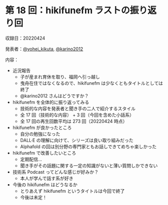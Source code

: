 # 第 18 回：hikifunefm ラストの振り返り回

収録日：20220424

発表者：[@yohei_kikuta](https://twitter.com/yohei_kikuta), [@karino2012](https://twitter.com/karino2012)  

内容：
- 近況報告
  - 子が産まれ育休を取り、福岡へ引っ越し
  - 曳舟在住ではなくなるので、hikifunefm は少なくともタイトルとしては終了
  - @karino2012 さんはどうですか？
- hikifunefm を全体的に振り返ってみる
  - 技術的な内容を発表者と聞き手の二人で紹介するスタイル
  - 全 17 回（技術的な内容） + 3 回（今回を含めた小話系）
  - 全 17 回の再生回数平均は 273 回（20220424 時点）
- hikifunefm が良かったところ
  - 自分の勉強になった
  - DALL·E の理解に向けて、シリーズは良い取り組みだった
  - Alphafold の回は別分野の専門家ともお話しできてめちゃ楽しかった
- hikifunefm で改善したいところ
  - 定期配信...
  - 聞き手がその話題に関する一定の知識がないと薄い質問しかできない
- 技術系 Podcast ってどんな感じが好みか？
  - 本人が学んで話す系が好き
- 今後の hikifunefm はどうなるか
  - とりあえず hikifunefm というタイトルは今回で終了
  - 今後は未定！
